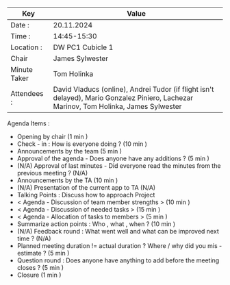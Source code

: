 | Key | Value |
| --- | --- |
| Date : | 20.11.2024 |
| Time : | 14:45-15:30 | (if according to time duration estimation: 14:45-16:05)
| Location : | DW PC1 Cubicle 1 |
| Chair | James Sylwester |
| Minute Taker | Tom Holinka |
| Attendees : | David Vladucs (online), Andrei Tudor (if flight isn't delayed), Mario Gonzalez Piniero, Lachezar Marinov, Tom Holinka, James Sylwester |

Agenda Items :
- Opening by chair (1 min )
- Check - in : How is everyone doing ? (10 min )
- Announcements by the team (5 min )
- Approval of the agenda - Does anyone have any additions ? (5 min )
- (N/A) Approval of last minutes - Did everyone read the minutes from the previous meeting ? (N/A)
- Announcements by the TA (10 min )
- (N/A) Presentation of the current app to TA (N/A)
- Talking Points : Discuss how to approach Project
- < Agenda - Discussion of team member strengths > (10 min )
- < Agenda - Discussion of needed tasks > (15 min )
- < Agenda - Allocation of tasks to members > (5 min )
- Summarize action points : Who , what , when ? (10 min )
- (N/A) Feedback round : What went well and what can be improved next time ? (N/A)
- Planned meeting duration != actual duration ? Where / why did you mis - estimate ? (5 min )
- Question round : Does anyone have anything to add before the meeting closes ? (5 min )
- Closure (1 min )